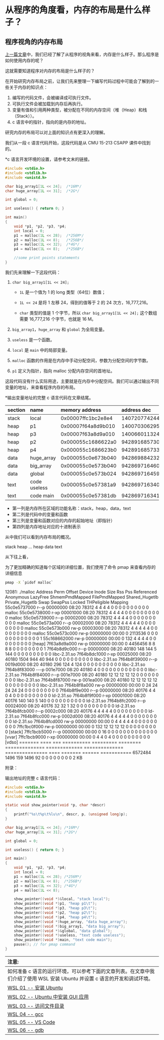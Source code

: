 # 从程序的角度看，内存的布局是什么样子？

## 程序视角的内存布局

[上一篇文章](/程序角度的内存.md)中，我们已经了解了从程序的视角来看，内存是什么样子。那么程序是如何使用内存的呢？

这就需要知道程序对内存的布局是什么样子的？

在开始研究内存布局之前，让我们先来整理一下编写代码过程中可能会了解到的一些关于内存的知识点：

1. 编写的代码文件，会被编译成可执行文件。
2. 可执行文件会被加载到内存后再执行。
3. 变量有值和引用两种类型，被分配在不同的内存空间（堆（Heap）和栈（Stack））。
4. c 语言中的指针，指向的是内存的地址。

研究内存的布局可以对上面的知识点有更深入的理解。

我们从一段 c 语言代码开始，这段代码是从 CMU 15-213 CSAPP 课件中找到的。

*c 语言开发环境的设置，请参考文末的链接。

```c
#include <stdio.h>
#include <stdlib.h>
#include <unistd.h>

char big_array1[1L << 24];  /*16M*/
char huge_array[1L << 31];  /*2G*/

int global = 0;

int useless() { return 0; }

int main()
{
    void *p1, *p2, *p3, *p4;
    int local = 0;
    p1 = malloc(1L << 28);  /*256M*/
    p2 = malloc(1L << 8);   /*256B*/
    p3 = malloc(1L << 32);  /*4G*/
    p4 = malloc(1L << 8);   /*256B*/

    //some print points statements
}
```


我们先来理解一下这段代码：

1. `char big_array1[1L << 24];`
    
    * `1L` 是一个值为 1 的 long 类型（64位）数值；

    * `1L << 24` 是将 1 左移 24，得到的值等于 2 的 24 次方，16,777,216。

    * `char` 类型的值是 1 个字节，所以 `char big_array1[1L << 24];` 这个数组需要 16,777,216 个字节，也就是 16 M。

2. `big_array1`，`huge_array` 和 `global` 为全局变量。

3. `useless` 是一个函数。

4. `local` 是 `main` 中的局部变量。

5. `malloc` 函数的作用是在内存中手动分配空间，参数为分配空间的字节数。

6. `p1` 定义为指针，指向 malloc 分配内存空间的首地址。

这段代码没有什么实际用途，主要就是在内存中分配空间。我们可以通过输出不同变量的地址，来查看程序内存的布局。

*输出变量地址的完整 c 语言代码在文章结尾。

|section|name|memory address|address dec|
|:--|:--|:--|:--|
|stack |local     |0x00007ffc1bc2e8e4 |140720774244580|
|heap |p1         |0x00007f64a8d9b010 |140070306295824|
|heap |p3         |0x00007f63a8d9a010 |140066011324432|
|heap |p2         |0x000055c1686622a0 |94289168573088|
|heap |p4         |0x000055c1686623b0 |94289168573360|
|data |huge_array |0x000055c0e673b040 |94286988423232|
|data |big_array  |0x000055c0e573b040 |94286971646016|
|data |global     |0x000055c0e573b024 |94286971645988|
|text |code useless       |0x000055c0e57381a9 |94286971634089|
|text |code main  |0x000055c0e57381db |94286971634139|

* 第一列是内存所在区域的功能名称：stack，heap，data，text
* 第二列是代码中的变量和函数
* 第三列是变量和函数对应的内存的起始地址（即指针）
* 第四列是内存地址对应的十进制表示

从中我们可以看到内存布局的概况。

stack
heap
...
heap
data
text

从下往上看，

为了更加精确的知道每个区域的详细位置，我们使用了命令 pmap 来查看内存的详细信息

```cmd
pmap -X `pidof malloc`
```


12081:   ./malloc
     Address Perm   Offset Device Inode    Size  Rss Pss Referenced Anonymous LazyFree ShmemPmdMapped FilePmdMapped Shared_Hugetlb Private_Hugetlb Swap SwapPss Locked THPeligible Mapping
55c0e5737000 r--p 00000000  08:20 78312       4    4   4          4         0        0              0             0              0               0    0       0      0           0 malloc
55c0e5738000 r-xp 00001000  08:20 78312       4    4   4          4         0        0              0             0              0               0    0       0      0           0 malloc
55c0e5739000 r--p 00002000  08:20 78312       4    4   4          4         0        0              0             0              0               0    0       0      0           0 malloc
55c0e573a000 r--p 00002000  08:20 78312       4    4   4          4         4        0              0             0              0               0    0       0      0           0 malloc
55c0e573b000 rw-p 00003000  08:20 78312       4    4   4          4         4        0              0             0              0               0    0       0      0           0 malloc
55c0e573c000 rw-p 00000000  00:00     0 2113536    0   0          0         0        0              0             0              0               0    0       0      0           1
55c168662000 rw-p 00000000  00:00     0     132    4   4          4         4        0              0             0              0               0    0       0      0           0 [heap]
7f63a8d9a000 rw-p 00000000  00:00     0 4456456    8   8          8         8        0              0             0              0               0    0       0      0           1
7f64b8d9c000 r--p 00000000  08:20 40180     148  144   5        144         0        0              0             0              0               0    0       0      0           0 libc-2.31.so
7f64b8dc1000 r-xp 00025000  08:20 40180    1504  944  40        944         0        0              0             0              0               0    0       0      0           0 libc-2.31.so
7f64b8f39000 r--p 0019d000  08:20 40180     296  124   4        124         0        0              0             0              0               0    0       0      0           0 libc-2.31.so
7f64b8f83000 ---p 001e7000  08:20 40180       4    0   0          0         0        0              0             0              0               0    0       0      0           0 libc-2.31.so
7f64b8f84000 r--p 001e7000  08:20 40180      12   12  12         12        12        0              0             0              0               0    0       0      0           0 libc-2.31.so
7f64b8f87000 rw-p 001ea000  08:20 40180      12   12  12         12        12        0              0             0              0               0    0       0      0           0 libc-2.31.so
7f64b8f8a000 rw-p 00000000  00:00     0      24   24  24         24        24        0              0             0              0               0    0       0      0           0
7f64b8f9e000 r--p 00000000  08:20 40176       4    4   0          4         0        0              0             0              0               0    0       0      0           0 ld-2.31.so
7f64b8f9f000 r-xp 00001000  08:20 40176     140  140   5        140         0        0              0             0              0               0    0       0      0           0 ld-2.31.so
7f64b8fc2000 r--p 00024000  08:20 40176      32   32   1         32         0        0              0             0              0               0    0       0      0           0 ld-2.31.so
7f64b8fcb000 r--p 0002c000  08:20 40176       4    4   4          4         4        0              0             0              0               0    0       0      0           0 ld-2.31.so
7f64b8fcc000 rw-p 0002d000  08:20 40176       4    4   4          4         4        0              0             0              0               0    0       0      0           0 ld-2.31.so
7f64b8fcd000 rw-p 00000000  00:00     0       4    4   4          4         4        0              0             0              0               0    0       0      0           0
7ffc1bc0f000 rw-p 00000000  00:00     0     132   12  12         12        12        0              0             0              0               0    0       0      0           0 [stack]
7ffc1bcb5000 r--p 00000000  00:00     0      16    0   0          0         0        0              0             0              0               0    0       0      0           0 [vvar]
7ffc1bcb9000 r-xp 00000000  00:00     0       4    4   0          4         0        0              0             0              0               0    0       0      0           0 [vdso]
                                        ======= ==== === ========== ========= ======== ============== ============= ============== =============== ==== ======= ====== ===========
                                        6572484 1496 159       1496        92        0              0             0              0               0    0       0      0           2 KB

附录：

输出地址的完整 c 语言代码：

```c
#include <stdio.h>
#include <stdlib.h>
#include <unistd.h>

static void show_pointer(void *p, char *descr)
{
    printf("%s\t%p\t%lu\n", descr, p, (unsigned long)p);
}

char big_array1[1L << 24]; /*16M*/
char huge_array[1L << 31]; /*2G*/

int global = 0;

int useless() { return 0; }

int main()
{
    void *p1, *p2, *p3, *p4;
    int local = 0;
    p1 = malloc(1L << 28); /*256M*/
    p2 = malloc(1L << 8);  /*256B*/
    p3 = malloc(1L << 32); /*4G*/
    p4 = malloc(1L << 8);

    show_pointer((void *)&local, "stack local");
    show_pointer((void *)p1, "heap p1\t");
    show_pointer((void *)p3, "heap p3\t");
    show_pointer((void *)p2, "heap p2\t");
    show_pointer((void *)p4, "heap p4\t");
    show_pointer((void *)huge_array, "data huge_array");
    show_pointer((void *)big_array1, "data big_array");
    show_pointer((void *)&global, "data global");
    show_pointer((void *)useless, "text code useless");
    show_pointer((void *)main, "text code main");
    pause(); // for pmap command
}
```


| 注意: |
| :--- |
| 如何准备 c 语言的运行环境，可以参考下面的文章列表。在文章中我们介绍了使用 WSL 安装 Ubuntu 并设置 c 语言的开发和调试环境。 |
| [WSL 01 -- 安装 Ubuntu](/准备Linux环境.md) |
| [WSL 02 -- Ubuntu 中安装 GUI 应用](/使用Ubuntu01.md) |
| [WSL 03 -- 访问文件目录](/使用Ubuntu02.md) |
| [WSL 04 -- gcc](/使用Ubuntu03.md) |
| [WSL 05 -- VS Code](/使用Ubuntu04.md) |
| [WSL 06 -- gdb](/使用Ubuntu05.md) |